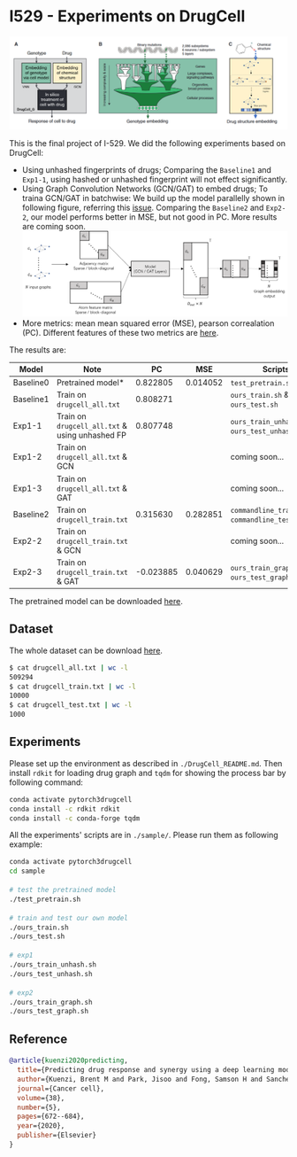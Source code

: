 <!--
 * @Date: 2022-04-30 16:20:28
 * @LastEditors: yuhhong
 * @LastEditTime: 2022-05-07 11:41:56
-->
# I529 - Experiments on DrugCell



<img src="./img/drugcell_graph.png">

This is the final project of I-529. We did the following experiments based on DrugCell:

- Using unhashed fingerprints of drugs; Comparing the `Baseline1` and `Exp1-1`, using hashed or unhashed fingerprint will not effect significantly. 
- Using Graph Convolution Networks (GCN/GAT) to embed drugs; To traina GCN/GAT in batchwise: We build up the model parallelly shown in following figure, referring this [issue](https://github.com/tkipf/gcn/issues/4). Comparing the `Baseline2` and `Exp2-2`, our model performs better in MSE, but not good in PC. More results are coming soon. 
  <img src="./img/barchwised_gcn.png"> 
- More metrics: mean mean squared error (MSE), pearson correalation (PC). Different features of these two metrics are [here](https://stats.stackexchange.com/questions/314339/should-i-evaluate-my-regression-algorithm-using-mse-or-correlation). 

The results are: 

| Model      | Note                                             | PC        | MSE      | Scripts                                            |
|------------|--------------------------------------------------|-----------|----------|----------------------------------------------------|
| Baseline0  | Pretrained model*                                | 0.822805  | 0.014052 | `test_pretrain.sh`                                 |
| Baseline1  | Train on `drugcell_all.txt`                      | 0.808271  |          | `ours_train.sh` & `ours_test.sh`                   |
| Exp1-1     | Train on `drugcell_all.txt` & using unhashed FP  | 0.807748  |          | `ours_train_unhash.sh` & `ours_test_unhash.sh`     |
| Exp1-2     | Train on `drugcell_all.txt` & GCN                |           |          | coming soon...                                     |
| Exp1-3     | Train on `drugcell_all.txt` & GAT                |           |          | coming soon...                                     |
| Baseline2  | Train on `drugcell_train.txt`                    | 0.315630  | 0.282851 | `commandline_train.sh` & `commandline_test_gpu.sh` |
| Exp2-2     | Train on `drugcell_train.txt` & GCN              |           |          | coming soon...                                     |
| Exp2-3     | Train on `drugcell_train.txt` & GAT              | -0.023885 | 0.040629 | `ours_train_graph.sh` & `ours_test_graph.sh`       |

The pretrained model can be downloaded [here](http://drugcell.ucsd.edu/downloads). 



## Dataset

The whole dataset can be download [here](http://drugcell.ucsd.edu/downloads).

```bash
$ cat drugcell_all.txt | wc -l
509294
$ cat drugcell_train.txt | wc -l
10000
$ cat drugcell_test.txt | wc -l
1000
```



## Experiments

Please set up the environment as described in `./DrugCell_README.md`. Then install `rdkit` for loading drug graph and `tqdm` for showing the process bar by following command:  

```bash
conda activate pytorch3drugcell
conda install -c rdkit rdkit
conda install -c conda-forge tqdm
```

All the experiments' scripts are in `./sample/`. Please run them as following example: 

```bash
conda activate pytorch3drugcell
cd sample

# test the pretrained model
./test_pretrain.sh

# train and test our own model
./ours_train.sh
./ours_test.sh

# exp1
./ours_train_unhash.sh
./ours_test_unhash.sh

# exp2
./ours_train_graph.sh
./ours_test_graph.sh
```



## Reference

```bib
@article{kuenzi2020predicting,
  title={Predicting drug response and synergy using a deep learning model of human cancer cells},
  author={Kuenzi, Brent M and Park, Jisoo and Fong, Samson H and Sanchez, Kyle S and Lee, John and Kreisberg, Jason F and Ma, Jianzhu and Ideker, Trey},
  journal={Cancer cell},
  volume={38},
  number={5},
  pages={672--684},
  year={2020},
  publisher={Elsevier}
}
```